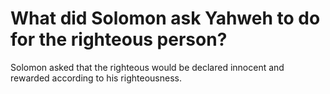 # What did Solomon ask Yahweh to do for the righteous person?

Solomon asked that the righteous would be declared innocent and rewarded according to his righteousness.
